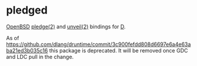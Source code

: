 pledged
=======
[OpenBSD](https://www.openbsd.org/) [pledge(2)](https://man.openbsd.org/pledge.2) and [unveil(2)](https://man.openbsd.org/unveil.2) bindings for [D](https://dlang.org/).

As of https://github.com/dlang/druntime/commit/3c900fefdd808d6697e6a4e63aba21ed3b035c16 this package is deprecated.
It will be removed once GDC and LDC pull in the change.

